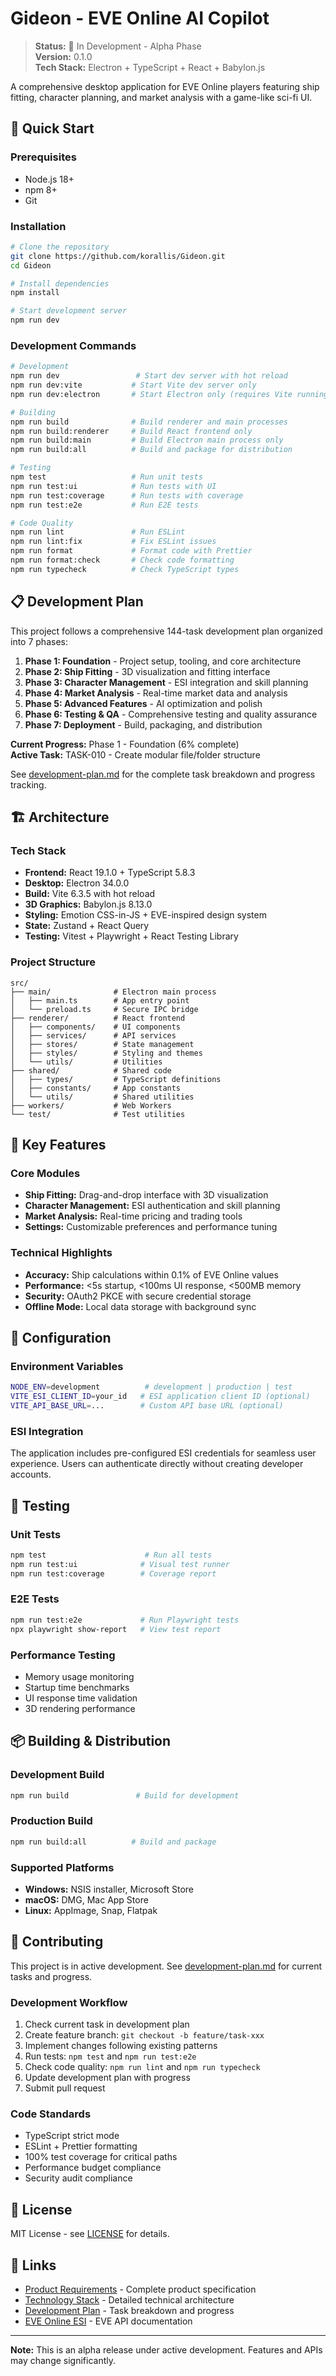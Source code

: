 # Gideon - EVE Online AI Copilot

> **Status:** 🚧 In Development - Alpha Phase  
> **Version:** 0.1.0  
> **Tech Stack:** Electron + TypeScript + React + Babylon.js

A comprehensive desktop application for EVE Online players featuring ship fitting, character planning, and market analysis with a game-like sci-fi UI.

## 🚀 Quick Start

### Prerequisites
- Node.js 18+ 
- npm 8+
- Git

### Installation

```bash
# Clone the repository
git clone https://github.com/korallis/Gideon.git
cd Gideon

# Install dependencies
npm install

# Start development server
npm run dev
```

### Development Commands

```bash
# Development
npm run dev                 # Start dev server with hot reload
npm run dev:vite           # Start Vite dev server only
npm run dev:electron       # Start Electron only (requires Vite running)

# Building
npm run build              # Build renderer and main processes
npm run build:renderer     # Build React frontend only
npm run build:main         # Build Electron main process only
npm run build:all          # Build and package for distribution

# Testing
npm test                   # Run unit tests
npm run test:ui            # Run tests with UI
npm run test:coverage      # Run tests with coverage
npm run test:e2e           # Run E2E tests

# Code Quality
npm run lint               # Run ESLint
npm run lint:fix           # Fix ESLint issues
npm run format             # Format code with Prettier
npm run format:check       # Check code formatting
npm run typecheck          # Check TypeScript types
```

## 📋 Development Plan

This project follows a comprehensive 144-task development plan organized into 7 phases:

1. **Phase 1: Foundation** - Project setup, tooling, and core architecture
2. **Phase 2: Ship Fitting** - 3D visualization and fitting interface  
3. **Phase 3: Character Management** - ESI integration and skill planning
4. **Phase 4: Market Analysis** - Real-time market data and analysis
5. **Phase 5: Advanced Features** - AI optimization and polish
6. **Phase 6: Testing & QA** - Comprehensive testing and quality assurance
7. **Phase 7: Deployment** - Build, packaging, and distribution

**Current Progress:** Phase 1 - Foundation (6% complete)  
**Active Task:** TASK-010 - Create modular file/folder structure

See [development-plan.md](./development-plan.md) for the complete task breakdown and progress tracking.

## 🏗️ Architecture

### Tech Stack
- **Frontend:** React 19.1.0 + TypeScript 5.8.3
- **Desktop:** Electron 34.0.0
- **Build:** Vite 6.3.5 with hot reload
- **3D Graphics:** Babylon.js 8.13.0
- **Styling:** Emotion CSS-in-JS + EVE-inspired design system
- **State:** Zustand + React Query
- **Testing:** Vitest + Playwright + React Testing Library

### Project Structure
```
src/
├── main/              # Electron main process
│   ├── main.ts        # App entry point
│   └── preload.ts     # Secure IPC bridge
├── renderer/          # React frontend
│   ├── components/    # UI components
│   ├── services/      # API services
│   ├── stores/        # State management
│   ├── styles/        # Styling and themes
│   └── utils/         # Utilities
├── shared/            # Shared code
│   ├── types/         # TypeScript definitions
│   ├── constants/     # App constants
│   └── utils/         # Shared utilities
├── workers/           # Web Workers
└── test/              # Test utilities
```

## 🎯 Key Features

### Core Modules
- **Ship Fitting:** Drag-and-drop interface with 3D visualization
- **Character Management:** ESI authentication and skill planning
- **Market Analysis:** Real-time pricing and trading tools
- **Settings:** Customizable preferences and performance tuning

### Technical Highlights
- **Accuracy:** Ship calculations within 0.1% of EVE Online values
- **Performance:** <5s startup, <100ms UI response, <500MB memory
- **Security:** OAuth2 PKCE with secure credential storage
- **Offline Mode:** Local data storage with background sync

## 🔧 Configuration

### Environment Variables
```bash
NODE_ENV=development          # development | production | test
VITE_ESI_CLIENT_ID=your_id   # ESI application client ID (optional)
VITE_API_BASE_URL=...        # Custom API base URL (optional)
```

### ESI Integration
The application includes pre-configured ESI credentials for seamless user experience. Users can authenticate directly without creating developer accounts.

## 🧪 Testing

### Unit Tests
```bash
npm test                      # Run all tests
npm run test:ui              # Visual test runner
npm run test:coverage        # Coverage report
```

### E2E Tests
```bash
npm run test:e2e             # Run Playwright tests
npx playwright show-report   # View test report
```

### Performance Testing
- Memory usage monitoring
- Startup time benchmarks
- UI response time validation
- 3D rendering performance

## 📦 Building & Distribution

### Development Build
```bash
npm run build               # Build for development
```

### Production Build
```bash
npm run build:all          # Build and package
```

### Supported Platforms
- **Windows:** NSIS installer, Microsoft Store
- **macOS:** DMG, Mac App Store  
- **Linux:** AppImage, Snap, Flatpak

## 🤝 Contributing

This project is in active development. See [development-plan.md](./development-plan.md) for current tasks and progress.

### Development Workflow
1. Check current task in development plan
2. Create feature branch: `git checkout -b feature/task-xxx`
3. Implement changes following existing patterns
4. Run tests: `npm test` and `npm run test:e2e`
5. Check code quality: `npm run lint` and `npm run typecheck`
6. Update development plan with progress
7. Submit pull request

### Code Standards
- TypeScript strict mode
- ESLint + Prettier formatting
- 100% test coverage for critical paths
- Performance budget compliance
- Security audit compliance

## 📄 License

MIT License - see [LICENSE](./LICENSE) for details.

## 🔗 Links

- [Product Requirements](./prd.md) - Complete product specification
- [Technology Stack](./tech.md) - Detailed technical architecture  
- [Development Plan](./development-plan.md) - Task breakdown and progress
- [EVE Online ESI](https://esi.evetech.net/) - EVE API documentation

---

**Note:** This is an alpha release under active development. Features and APIs may change significantly.